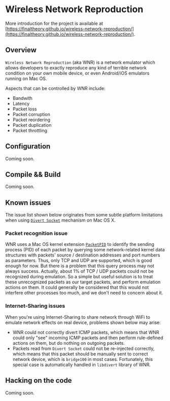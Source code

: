 # Wireless Network Reproduction

More introduction for the project is available at [https://finaltheory.github.io/wireless-network-reproduction/](https://finaltheory.github.io/wireless-network-reproduction/).


## Overview

`Wireless Network Reproduction` (aka WNR) is a network emulator which allows developers to exactly reproduce any kind of terrible network condition on your own mobile device, or even Android/iOS emulators running on Mac OS.

Aspects that can be controlled by WNR include:

- Bandwith
- Latency
- Packet loss
- Packet corruption
- Packet reordering
- Packet duplication
- Packet throttling


## Configuration

Coming soon.


## Compile && Build

Coming soon.


## Known issues

The issue list shown below originates from some subtle platform limitations when using [`Divert Socket`](https://developer.apple.com/library/mac/documentation/Darwin/Reference/ManPages/man4/divert.4.html) mechanism on Mac OS X.


### Packet recognition issue

WNR uses a Mac OS kernel extension [`PacketPID`](https://github.com/FinalTheory/PacketPID) to identify the sending process (PID) of each packet by querying some network-related kernel data structures with packets' source / destination addresses and port numbers as parameters. Thus, only TCP and UDP are supported, which is good enough for now. But there is a problem that this query process may not always success. Actually, about 1% of TCP / UDP packets could not be recognized during emulation. So a simple but useful solution is to treat these unrecognized packets as our target packets, and perform emulation actions on them. It could generally be considered that this would not interfere other processes too much, and we don't need to concern about it.


### Internet-Sharing issues

When you're using Internet-Sharing to share network through WiFi to emulate network effects on real device, problems shown below may arise:

- WNR could not correctly divert ICMP packets, which means that WNR could only "see" incoming ICMP packets and then perform rule-defined actions on them, but do nothing on outgoing packets.
- Packets read from `Divert Socket` could not be re-injected correctly, which means that this packet should be manually sent to correct network device, which is `bridge100` in most cases. Fortunately, this special case is automatically handled in `libdivert` library of WNR.


## Hacking on the code

Coming soon.
